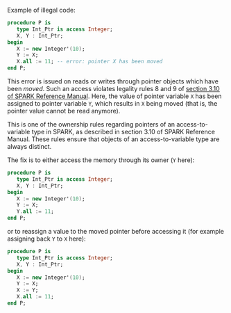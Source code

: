 Example of illegal code:

```ada
procedure P is
   type Int_Ptr is access Integer;
   X, Y : Int_Ptr;
begin
   X := new Integer'(10);
   Y := X;
   X.all := 11; -- error: pointer X has been moved
end P;
```

This error is issued on reads or writes through pointer objects which have been
_moved_. Such an access violates legality rules 8 and 9 of [section 3.10 of
SPARK Reference Manual]. Here, the value of pointer variable `X` has been
assigned to pointer variable `Y`, which results in `X` being moved (that is,
the pointer value cannot be read anymore).

This is one of the ownership rules regarding pointers of an
access-to-variable type in SPARK, as described in section 3.10 of SPARK
Reference Manual. These rules ensure that objects of an access-to-variable type
are always distinct.

The fix is to either access the memory through its owner (`Y` here):

```ada
procedure P is
   type Int_Ptr is access Integer;
   X, Y : Int_Ptr;
begin
   X := new Integer'(10);
   Y := X;
   Y.all := 11;
end P;
```

or to reassign a value to the moved pointer before accessing it (for example
assigning back `Y` to `X` here):

```ada
procedure P is
   type Int_Ptr is access Integer;
   X, Y : Int_Ptr;
begin
   X := new Integer'(10);
   Y := X;
   X := Y;
   X.all := 11;
end P;
```

[section 3.10 of SPARK Reference Manual]:
https://docs.adacore.com/live/wave/spark2014/html/spark2014_rm/declarations-and-types.html#access-types
